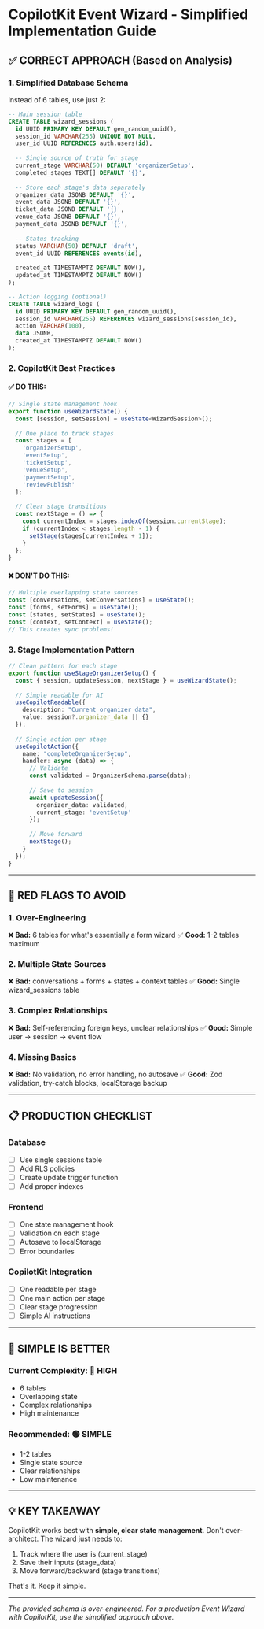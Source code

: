 # CopilotKit Event Wizard - Simplified Implementation Guide

## ✅ CORRECT APPROACH (Based on Analysis)

### 1. **Simplified Database Schema**
Instead of 6 tables, use just 2:

```sql
-- Main session table
CREATE TABLE wizard_sessions (
  id UUID PRIMARY KEY DEFAULT gen_random_uuid(),
  session_id VARCHAR(255) UNIQUE NOT NULL,
  user_id UUID REFERENCES auth.users(id),
  
  -- Single source of truth for stage
  current_stage VARCHAR(50) DEFAULT 'organizerSetup',
  completed_stages TEXT[] DEFAULT '{}',
  
  -- Store each stage's data separately
  organizer_data JSONB DEFAULT '{}',
  event_data JSONB DEFAULT '{}', 
  ticket_data JSONB DEFAULT '{}',
  venue_data JSONB DEFAULT '{}',
  payment_data JSONB DEFAULT '{}',
  
  -- Status tracking
  status VARCHAR(50) DEFAULT 'draft',
  event_id UUID REFERENCES events(id),
  
  created_at TIMESTAMPTZ DEFAULT NOW(),
  updated_at TIMESTAMPTZ DEFAULT NOW()
);

-- Action logging (optional)
CREATE TABLE wizard_logs (
  id UUID PRIMARY KEY DEFAULT gen_random_uuid(),
  session_id VARCHAR(255) REFERENCES wizard_sessions(session_id),
  action VARCHAR(100),
  data JSONB,
  created_at TIMESTAMPTZ DEFAULT NOW()
);
```

### 2. **CopilotKit Best Practices**

#### ✅ DO THIS:
```typescript
// Single state management hook
export function useWizardState() {
  const [session, setSession] = useState<WizardSession>();
  
  // One place to track stages
  const stages = [
    'organizerSetup',
    'eventSetup', 
    'ticketSetup',
    'venueSetup',
    'paymentSetup',
    'reviewPublish'
  ];
  
  // Clear stage transitions
  const nextStage = () => {
    const currentIndex = stages.indexOf(session.currentStage);
    if (currentIndex < stages.length - 1) {
      setStage(stages[currentIndex + 1]);
    }
  };
}
```

#### ❌ DON'T DO THIS:
```typescript
// Multiple overlapping state sources
const [conversations, setConversations] = useState();
const [forms, setForms] = useState();  
const [states, setStates] = useState();
const [context, setContext] = useState();
// This creates sync problems!
```

### 3. **Stage Implementation Pattern**

```typescript
// Clean pattern for each stage
export function useStageOrganizerSetup() {
  const { session, updateSession, nextStage } = useWizardState();
  
  // Simple readable for AI
  useCopilotReadable({
    description: "Current organizer data",
    value: session?.organizer_data || {}
  });
  
  // Single action per stage
  useCopilotAction({
    name: "completeOrganizerSetup",
    handler: async (data) => {
      // Validate
      const validated = OrganizerSchema.parse(data);
      
      // Save to session
      await updateSession({
        organizer_data: validated,
        current_stage: 'eventSetup'
      });
      
      // Move forward
      nextStage();
    }
  });
}
```

---

## 🚨 RED FLAGS TO AVOID

### 1. **Over-Engineering**
❌ **Bad:** 6 tables for what's essentially a form wizard
✅ **Good:** 1-2 tables maximum

### 2. **Multiple State Sources**
❌ **Bad:** conversations + forms + states + context tables
✅ **Good:** Single wizard_sessions table

### 3. **Complex Relationships**
❌ **Bad:** Self-referencing foreign keys, unclear relationships
✅ **Good:** Simple user → session → event flow

### 4. **Missing Basics**
❌ **Bad:** No validation, no error handling, no autosave
✅ **Good:** Zod validation, try-catch blocks, localStorage backup

---

## 📋 PRODUCTION CHECKLIST

### Database
- [ ] Use single sessions table
- [ ] Add RLS policies
- [ ] Create update trigger function
- [ ] Add proper indexes

### Frontend
- [ ] One state management hook
- [ ] Validation on each stage
- [ ] Autosave to localStorage
- [ ] Error boundaries

### CopilotKit Integration
- [ ] One readable per stage
- [ ] One main action per stage
- [ ] Clear stage progression
- [ ] Simple AI instructions

---

## 🎯 SIMPLE IS BETTER

### Current Complexity: 🔴 HIGH
- 6 tables
- Overlapping state
- Complex relationships
- High maintenance

### Recommended: 🟢 SIMPLE
- 1-2 tables
- Single state source
- Clear relationships
- Low maintenance

---

## 💡 KEY TAKEAWAY

CopilotKit works best with **simple, clear state management**. Don't over-architect. The wizard just needs to:

1. Track where the user is (current_stage)
2. Save their inputs (stage_data)
3. Move forward/backward (stage transitions)

That's it. Keep it simple.

---

*The provided schema is over-engineered. For a production Event Wizard with CopilotKit, use the simplified approach above.*